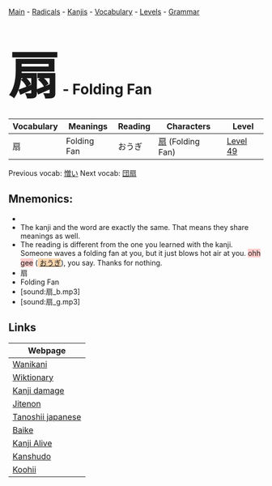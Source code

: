 <style> bigfont {font-size: 100px}</style>
[Main](../README.md) -
[Radicals](../radicals.md) -
[Kanjis](../kanjis.md) -
[Vocabulary](../vocabulary.md) -
[Levels](../levels.md) -
[Grammar](../grammar.md)
# <bigfont> 扇</bigfont> - Folding Fan 

| Vocabulary | Meanings | Reading | Characters | Level |
| --- | --- | --- | --- | --- |
| 扇 | Folding Fan | おうぎ |  [扇](../kanjis/扇.md) (Folding Fan) | [Level 49](../levels/wk_level49.md) |

Previous vocab: [憎い](憎い.md) Next vocab: [団扇](団扇.md) 

## Mnemonics:

* 
* The kanji and the word are exactly the same. That means they share meanings as well.
* The reading is different from the one you learned with the kanji. Someone waves a folding fan at you, but it just blows hot air at you. <span style="background-color:#ffcccb"> ohh gee</span> (<span style="background-color:#fed8b1"> [おうぎ](https://jisho.org/search/おうぎ)</span>), you say. Thanks for nothing.
* 扇
* Folding Fan
* [sound:扇_b.mp3]
* [sound:扇_g.mp3]


## Links 

| Webpage |
| --- |
| [Wanikani          ](https://www.wanikani.com/kanji/扇) |
| [Wiktionary        ](https://en.wiktionary.org/wiki/扇) |
| [Kanji damage      ](http://www.kanjidamage.com/kanji/search?utf8=✓&q=扇) |
| [Jitenon           ](https://jitenon.com/kanji/扇) |
| [Tanoshii japanese ](https://www.tanoshiijapanese.com/dictionary/kanji.cfm?k=扇) |
| [Baike             ](https://baike.baidu.com/item/扇) |
| [Kanji Alive       ](https://app.kanjialive.com/扇) |
| [Kanshudo          ](https://www.kanshudo.com/searchmn?q=扇) |
| [Koohii            ](https://kanji.koohii.com/study/kanji/扇) |
